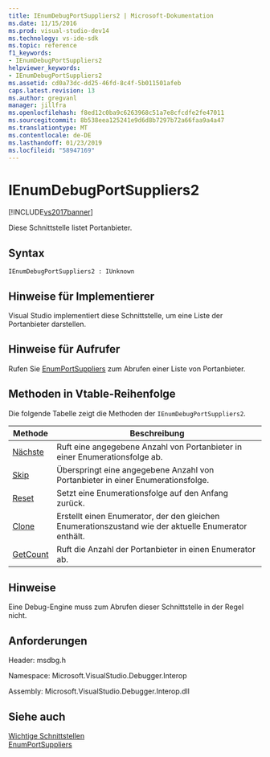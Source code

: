 ```yaml
---
title: IEnumDebugPortSuppliers2 | Microsoft-Dokumentation
ms.date: 11/15/2016
ms.prod: visual-studio-dev14
ms.technology: vs-ide-sdk
ms.topic: reference
f1_keywords:
- IEnumDebugPortSuppliers2
helpviewer_keywords:
- IEnumDebugPortSuppliers2
ms.assetid: cd0a73dc-dd25-46fd-8c4f-5b011501afeb
caps.latest.revision: 13
ms.author: gregvanl
manager: jillfra
ms.openlocfilehash: f8ed12c0ba9c6263968c51a7e8cfcdfe2fe47011
ms.sourcegitcommit: 8b538eea125241e9d6d8b7297b72a66faa9a4a47
ms.translationtype: MT
ms.contentlocale: de-DE
ms.lasthandoff: 01/23/2019
ms.locfileid: "58947169"
---
```

# <a name="ienumdebugportsuppliers2"></a>IEnumDebugPortSuppliers2
[!INCLUDE[vs2017banner](../../../includes/vs2017banner.md)]

Diese Schnittstelle listet Portanbieter.  
  
## <a name="syntax"></a>Syntax  
  
```  
IEnumDebugPortSuppliers2 : IUnknown  
```  
  
## <a name="notes-for-implementers"></a>Hinweise für Implementierer  
 Visual Studio implementiert diese Schnittstelle, um eine Liste der Portanbieter darstellen.  
  
## <a name="notes-for-callers"></a>Hinweise für Aufrufer  
 Rufen Sie [EnumPortSuppliers](../../../extensibility/debugger/reference/idebugcoreserver2-enumportsuppliers.md) zum Abrufen einer Liste von Portanbieter.  
  
## <a name="methods-in-vtable-order"></a>Methoden in Vtable-Reihenfolge  
 Die folgende Tabelle zeigt die Methoden der `IEnumDebugPortSuppliers2`.  
  
|Methode|Beschreibung|  
|------------|-----------------|  
|[Nächste](../../../extensibility/debugger/reference/ienumdebugportsuppliers2-next.md)|Ruft eine angegebene Anzahl von Portanbieter in einer Enumerationsfolge ab.|  
|[Skip](../../../extensibility/debugger/reference/ienumdebugportsuppliers2-skip.md)|Überspringt eine angegebene Anzahl von Portanbieter in einer Enumerationsfolge.|  
|[Reset](../../../extensibility/debugger/reference/ienumdebugportsuppliers2-reset.md)|Setzt eine Enumerationsfolge auf den Anfang zurück.|  
|[Clone](../../../extensibility/debugger/reference/ienumdebugportsuppliers2-clone.md)|Erstellt einen Enumerator, der den gleichen Enumerationszustand wie der aktuelle Enumerator enthält.|  
|[GetCount](../../../extensibility/debugger/reference/ienumdebugportsuppliers2-getcount.md)|Ruft die Anzahl der Portanbieter in einen Enumerator ab.|  
  
## <a name="remarks"></a>Hinweise  
 Eine Debug-Engine muss zum Abrufen dieser Schnittstelle in der Regel nicht.  
  
## <a name="requirements"></a>Anforderungen  
 Header: msdbg.h  
  
 Namespace: Microsoft.VisualStudio.Debugger.Interop  
  
 Assembly: Microsoft.VisualStudio.Debugger.Interop.dll  
  
## <a name="see-also"></a>Siehe auch  
 [Wichtige Schnittstellen](../../../extensibility/debugger/reference/core-interfaces.md)   
 [EnumPortSuppliers](../../../extensibility/debugger/reference/idebugcoreserver2-enumportsuppliers.md)

